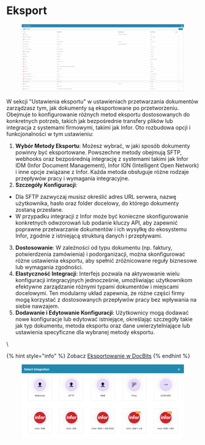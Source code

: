 # Eksport

<figure><img src="../../../.gitbook/assets/Bildschirmfoto 2024-05-08 um 11.51.28.png" alt=""><figcaption></figcaption></figure>

W sekcji "Ustawienia eksportu" w ustawieniach przetwarzania dokumentów zarządzasz tym, jak dokumenty są eksportowane po przetworzeniu. Obejmuje to konfigurowanie różnych metod eksportu dostosowanych do konkretnych potrzeb, takich jak bezpośrednie transfery plików lub integracja z systemami firmowymi, takimi jak Infor. Oto rozbudowa opcji i funkcjonalności w tym ustawieniu:

1. **Wybór Metody Eksportu**: Możesz wybrać, w jaki sposób dokumenty powinny być eksportowane. Powszechne metody obejmują SFTP, webhooks oraz bezpośrednią integrację z systemami takimi jak Infor IDM (Infor Document Management), Infor ION (Intelligent Open Network) i inne opcje związane z Infor. Każda metoda obsługuje różne rodzaje przepływów pracy i wymagania integracyjne.
2. **Szczegóły Konfiguracji**:
* Dla SFTP zazwyczaj musisz określić adres URL serwera, nazwę użytkownika, hasło oraz folder docelowy, do którego dokumenty zostaną przesłane.
* W przypadku integracji z Infor może być konieczne skonfigurowanie konkretnych odwzorowań lub podanie kluczy API, aby zapewnić poprawne przetwarzanie dokumentów i ich wysyłkę do ekosystemu Infor, zgodnie z istniejącą strukturą danych i przepływami.
3. **Dostosowanie**: W zależności od typu dokumentu (np. faktury, potwierdzenia zamówienia) i podorganizacji, można skonfigurować różne ustawienia eksportu, aby spełnić zróżnicowane reguły biznesowe lub wymagania zgodności.
4. **Elastyczność Integracji**: Interfejs pozwala na aktywowanie wielu konfiguracji integracyjnych jednocześnie, umożliwiając użytkownikom efektywne zarządzanie różnymi typami dokumentów i miejscami docelowymi. Ten modularny układ zapewnia, że różne części firmy mogą korzystać z dostosowanych przepływów pracy bez wpływania na siebie nawzajem.
5. **Dodawanie i Edytowanie Konfiguracji**: Użytkownicy mogą dodawać nowe konfiguracje lub edytować istniejące, określając szczegóły takie jak typ dokumentu, metoda eksportu oraz dane uwierzytelniające lub ustawienia specyficzne dla wybranej metody eksportu.

\

{% hint style="info" %}
Zobacz [Eksportowanie w DocBits](../../setup/exporting-in-docbits/)
{% endhint %}

<figure><img src="../../../.gitbook/assets/Bildschirmfoto 2024-05-08 um 11.52.00.png" alt=""><figcaption></figcaption></figure>
